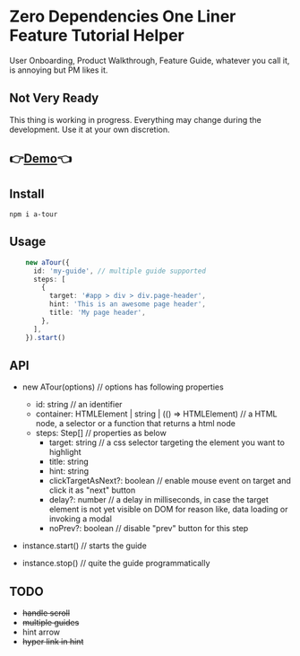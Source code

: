 # Zero Dependencies One Liner Feature Tutorial Helper

User Onboarding, Product Walkthrough, Feature Guide, whatever you call it, is annoying but PM likes it.

## Not Very Ready

This thing is working in progress. Everything may change during the development. Use it at your own discretion.

## 👉[Demo](https://noru.github.io/a-tour)👈

## Install

```
npm i a-tour
```

## Usage 

```typescript
    new aTour({
      id: 'my-guide', // multiple guide supported
      steps: [
        {
          target: '#app > div > div.page-header',
          hint: 'This is an awesome page header',
          title: 'My page header',
        },
      ],
    }).start()
```

## API

- new ATour(options) // options has following properties
  - id: string // an identifier
  - container: HTMLElement | string | (() => HTMLElement)  // a HTML node, a selector or a function that returns a html node
  - steps: Step[]   // properties as below
    - target: string      // a css selector targeting the element you want to highlight
    - title: string
    - hint: string
    - clickTargetAsNext?: boolean // enable mouse event on target and click it as "next" button
    - delay?: number // a delay in milliseconds, in case the target element is not yet visible on DOM for reason like, data loading or invoking a modal
    - noPrev?: boolean // disable "prev" button for this step

- instance.start()    // starts the guide
- instance.stop()    // quite the guide programmatically

## TODO

- ~~handle scroll~~
- ~~multiple guides~~
- hint arrow
- ~~hyper link in hint~~